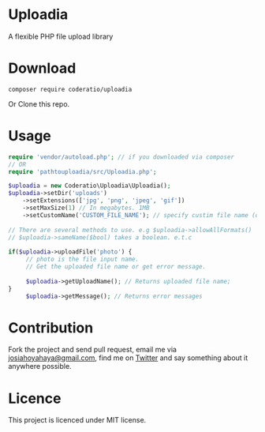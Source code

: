 # Uploadia
A flexible PHP file upload library

# Download
``composer require coderatio/uploadia`` 

Or Clone this repo.

# Usage
```php
require 'vendor/autoload.php'; // if you downloaded via composer
// OR
require 'pathtouploadia/src/Uploadia.php';

$uploadia = new Coderatio\Uploadia\Uploadia();
$uploadia->setDir('uploads')
    ->setExtensions(['jpg', 'png', 'jpeg', 'gif'])
    ->setMaxSize(1) // In megabytes. 1MB
    ->setCustomName('CUSTOM_FILE_NAME'); // specify custim file name (optional)
    
// There are several methods to use. e.g $uploadia->allowAllFormats()
// $uploadia->sameName($bool) takes a boolean. e.t.c
    
if($uploadia->uploadFile('photo') {
     // photo is the file input name.
     // Get the uploaded file name or get error message.
     
     $uploadia->getUploadName(); // Returns uploaded file name;
}
     $uploadia->getMessage(); // Returns error messages

```

# Contribution
Fork the project and send pull request, email me via josiahoyahaya@gmail.com, find me on <a href="https://twitter.com/josiahoyahaya">Twitter</a> and say something about it anywhere possible.

# Licence
This project is licenced under MIT license.
